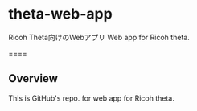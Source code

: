 # theta-web-app
Ricoh Theta向けのWebアプリ
Web app for Ricoh theta.

====

## Overview
  
This is GitHub's repo. for web app for Ricoh theta.

